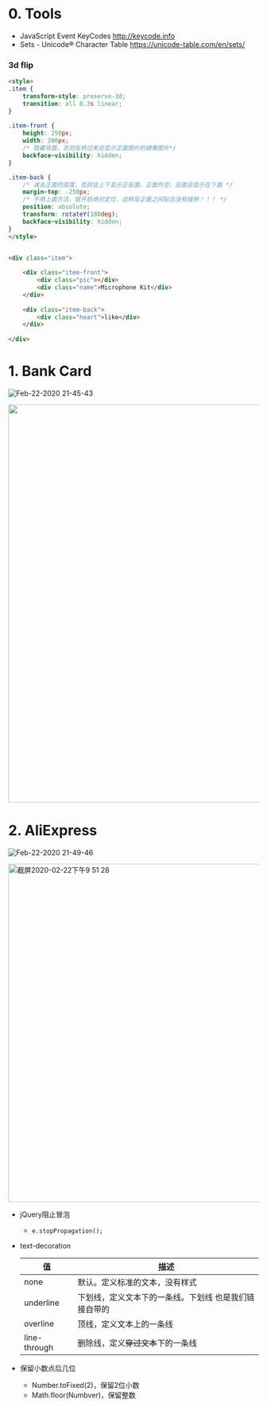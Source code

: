 

# 0. Tools
- JavaScript Event KeyCodes http://keycode.info
- Sets - Unicode® Character Table https://unicode-table.com/en/sets/


### 3d flip
```html
<style>
.item {
    transform-style: preserve-3d;
    transition: all 0.3s linear;
}
  
.item-front {
    height: 250px;
    width: 200px;
    /* 隐藏背面，否则反转过来会显示正面图片的镜像图片*/
    backface-visibility: hidden;  
}

.item-back {
    /* 减去正面的高度，否则会上下显示正反面，正面外空，反面会显示在下面 */
    margin-top: -250px;   
    /* 不用上面方法，就开启绝对定位，这样反正面之间贴合没有缝隙！！！ */
    position: absolute;
    transform: rotateY(180deg);
    backface-visibility: hidden;
}
</style>


<div class="item">
  
    <div class="item-front">
        <div class="pic"></div>
        <div class="name">Microphone Kit</div>
    </div>
  
    <div class="item-back">
        <div class="heart">like</div>
    </div>
  
</div>
```



# 1. Bank Card

![Feb-22-2020 21-45-43](https://user-images.githubusercontent.com/26485327/75093445-b8270900-55bc-11ea-8ce0-740793dd5663.gif)


<img width="800" src="https://user-images.githubusercontent.com/26485327/75126844-c37e4f80-56f6-11ea-84b1-3bd68187d48f.png">





# 2. AliExpress
![Feb-22-2020 21-49-46](https://user-images.githubusercontent.com/26485327/75093503-4602f400-55bd-11ea-8a43-f4b9b367e8a4.gif)

<img width="680" alt="截屏2020-02-22下午9 51 28" src="https://user-images.githubusercontent.com/26485327/75093533-7cd90a00-55bd-11ea-82b8-825395e88872.png">


- jQuery阻止冒泡                
  - `e.stopPropagation();` 

- text-decoration

  |值|描述|
  |-|-|
  |none|默认。定义标准的文本，没有样式|
  |underline|下划线，定义文本下的一条线。下划线 也是我们链接自带的|
  |overline|顶线，定义文本上的一条线|
  |line-through|删除线，定义~~穿过文本~~下的一条线|

- 保留小数点后几位 
  - Number.toFixed(2)，保留2位小数
  - Math.floor(Numbver)，保留整数
  
